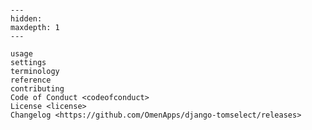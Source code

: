```{include} ../README.md
```

[license]: license
[contributor guide]: contributing
[command-line reference]: usage

```{toctree}
---
hidden:
maxdepth: 1
---

usage
settings
terminology
reference
contributing
Code of Conduct <codeofconduct>
License <license>
Changelog <https://github.com/OmenApps/django-tomselect/releases>
```
